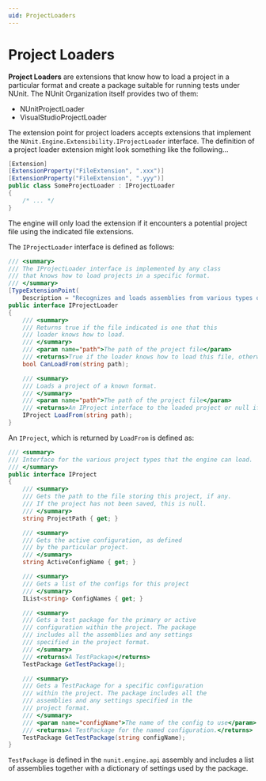 ```yaml
---
uid: ProjectLoaders
---
```


# Project Loaders

**Project Loaders** are extensions that know how to load a project in a particular format and create a package suitable for running tests under NUnit. The NUnit Organization itself provides two of them:

* NUnitProjectLoader
* VisualStudioProjectLoader

The extension point for project loaders accepts extensions that implement the `NUnit.Engine.Extensibility.IProjectLoader` interface. The definition of a project loader extension might look something like the following...

```csharp
[Extension]
[ExtensionProperty("FileExtension", ".xxx")]
[ExtensionProperty("FileExtension", ".yyy")]
public class SomeProjectLoader : IProjectLoader
{
    /* ... */
}
```

The engine will only load the extension if it encounters a potential project file using the indicated file extensions.

The `IProjectLoader` interface is defined as follows:

```csharp
/// <summary>
/// The IProjectLoader interface is implemented by any class
/// that knows how to load projects in a specific format.
/// </summary>
[TypeExtensionPoint(
    Description = "Recognizes and loads assemblies from various types of project formats.")]
public interface IProjectLoader
{
    /// <summary>
    /// Returns true if the file indicated is one that this
    /// loader knows how to load.
    /// </summary>
    /// <param name="path">The path of the project file</param>
    /// <returns>True if the loader knows how to load this file, otherwise false</returns>
    bool CanLoadFrom(string path);

    /// <summary>
    /// Loads a project of a known format.
    /// </summary>
    /// <param name="path">The path of the project file</param>
    /// <returns>An IProject interface to the loaded project or null if the project cannot be loaded</returns>
    IProject LoadFrom(string path);
}
```

An `IProject`, which is returned by `LoadFrom` is defined as:

```csharp
/// <summary>
/// Interface for the various project types that the engine can load.
/// </summary>
public interface IProject
{
    /// <summary>
    /// Gets the path to the file storing this project, if any.
    /// If the project has not been saved, this is null.
    /// </summary>
    string ProjectPath { get; }

    /// <summary>
    /// Gets the active configuration, as defined
    /// by the particular project.
    /// </summary>
    string ActiveConfigName { get; }

    /// <summary>
    /// Gets a list of the configs for this project
    /// </summary>
    IList<string> ConfigNames { get; }

    /// <summary>
    /// Gets a test package for the primary or active
    /// configuration within the project. The package
    /// includes all the assemblies and any settings
    /// specified in the project format.
    /// </summary>
    /// <returns>A TestPackage</returns>
    TestPackage GetTestPackage();

    /// <summary>
    /// Gets a TestPackage for a specific configuration
    /// within the project. The package includes all the
    /// assemblies and any settings specified in the
    /// project format.
    /// </summary>
    /// <param name="configName">The name of the config to use</param>
    /// <returns>A TestPackage for the named configuration.</returns>
    TestPackage GetTestPackage(string configName);
}
```

`TestPackage` is defined in the `nunit.engine.api` assembly and includes a list of assemblies together with a dictionary of settings used by the package.
